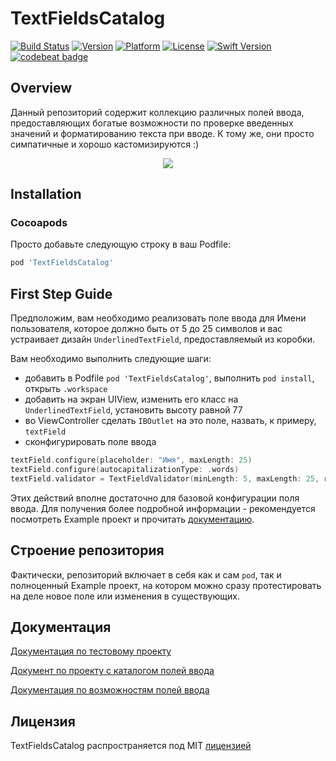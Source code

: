 # TextFieldsCatalog

[![Build Status](https://travis-ci.org/chausovSurfStudio/TextFieldsCatalog.svg?branch=master)](https://travis-ci.org/chausovSurfStudio/TextFieldsCatalog)
[![Version](https://img.shields.io/cocoapods/v/TextFieldsCatalog.svg?style=flat)](https://cocoapods.org/pods/TextFieldsCatalog)
[![Platform](https://img.shields.io/cocoapods/p/TextFieldsCatalog.svg?style=flat)](https://cocoapods.org/pods/TextFieldsCatalog)
[![License](https://img.shields.io/cocoapods/l/TextFieldsCatalog.svg?style=flat)](https://cocoapods.org/pods/TextFieldsCatalog)
[![Swift Version](https://img.shields.io/badge/swift-5.0-orange.svg)](https://developer.apple.com/swift/)
[![codebeat badge](https://codebeat.co/badges/ae1cc1f8-72c1-4a84-9400-7e14defc904d)](https://codebeat.co/projects/github-com-chausovsurfstudio-textfieldscatalog-master)

## Overview

Данный репозиторий содержит коллекцию различных полей ввода, предоставляющих богатые возможности по проверке введенных значений и форматированию текста при вводе. К тому же, они просто симпатичные и хорошо кастомизируются :)

<p align="center">
	<img src="https://raw.githubusercontent.com/chausovSurfStudio/TextFieldsCatalog/master/Docs/Images/TextFieldsCatalog_video.gif" />
</p>

## Installation

### Cocoapods

Просто добавьте следующую строку в ваш Podfile:

````ruby
pod 'TextFieldsCatalog'
````

## First Step Guide

Предположим, вам необходимо реализовать поле ввода для Имени пользователя, которое должно быть от 5 до 25 символов и вас устраивает дизайн `UnderlinedTextField`, предоставляемый из коробки.

Вам необходимо выполнить следующие шаги:

* добавить в Podfile `pod 'TextFieldsCatalog'`, выполнить `pod install`, открыть `.workspace`
* добавить на экран UIView, изменить его класс на `UnderlinedTextField`, установить высоту равной 77
* во ViewController сделать `IBOutlet` на это поле, назвать, к примеру, `textField`
* сконфигурировать поле ввода
````swift
textField.configure(placeholder: "Имя", maxLength: 25)
textField.configure(autocapitalizationType: .words)
textField.validator = TextFieldValidator(minLength: 5, maxLength: 25, regex: nil)
````

Этих действий вполне достаточно для базовой конфигурации поля ввода. Для получения более подробной информации - рекомендуется посмотреть Example проект и прочитать [документацию][usage].

## Строение репозитория

Фактически, репозиторий включает в себя как и сам `pod`, так и полноценный Example проект, на котором можно сразу протестировать на деле новое поле или изменения в существующих.

## Документация

[Документация по тестовому проекту][exampleProject]

[Документ по проекту с каталогом полей ввода][podProject]

[Документация по возможностям полей ввода][usage]

## Лицензия

TextFieldsCatalog распространяется под MIT [лицензией][license]




[configuration]:	https://github.com/chausovSurfStudio/TextFieldsCatalog/blob/master/Docs/Configuration.md
[exampleProject]:	https://github.com/chausovSurfStudio/TextFieldsCatalog/blob/master/Docs/ExampleProject.md
[podProject]:		https://github.com/chausovSurfStudio/TextFieldsCatalog/blob/master/Docs/PodProject.md
[usage]:			https://github.com/chausovSurfStudio/TextFieldsCatalog/blob/master/Docs/Usage.md
[license]:			https://github.com/chausovSurfStudio/TextFieldsCatalog/blob/master/LICENSE